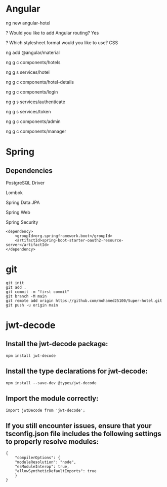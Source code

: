 # Angular

ng new angular-hotel  

? Would you like to add Angular routing? Yes

? Which stylesheet format would you like to use? CSS

ng add @angular/material

ng g c components/hotels

ng g s services/hotel

ng g c components/hotel-details

ng g c components/login

ng g s services/authenticate

ng g s services/token

ng g c components/admin

ng g c components/manager

# Spring

## Dependencies

PostgreSQL Driver

Lombok 

Spring Data JPA

Spring Web

Spring Security

    <dependency>
        <groupId>org.springframework.boot</groupId>
        <artifactId>spring-boot-starter-oauth2-resource-server</artifactId>
    </dependency>

# git

    git init
    git add .
    git commit -m "first commit"
    git branch -M main
    git remote add origin https://github.com/mohamed25100/Super-hotel.git
    git push -u origin main


# jwt-decode

## Install the jwt-decode package:

    npm install jwt-decode

## Install the type declarations for jwt-decode:

    npm install --save-dev @types/jwt-decode


## Import the module correctly:

    import jwtDecode from 'jwt-decode';

## If you still encounter issues, ensure that your tsconfig.json file includes the following settings to properly resolve modules:

    {
        "compilerOptions": {
        "moduleResolution": "node",
        "esModuleInterop": true,
        "allowSyntheticDefaultImports": true
        }
    }